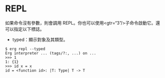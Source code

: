 # REPL

如果命令沒有參數，則會調用 REPL。你也可以使用<gtr=“3”/>子命令啟動它。還可以指定以下標誌。

* typed：顯示對象及其類型。


```console
$ erg repl --typed
Erg interpreter ... (tags/?:, ...) on ...
>>> 1
1: {1}
>>> id x = x
id = <function id>: |T: Type| T -> T
```